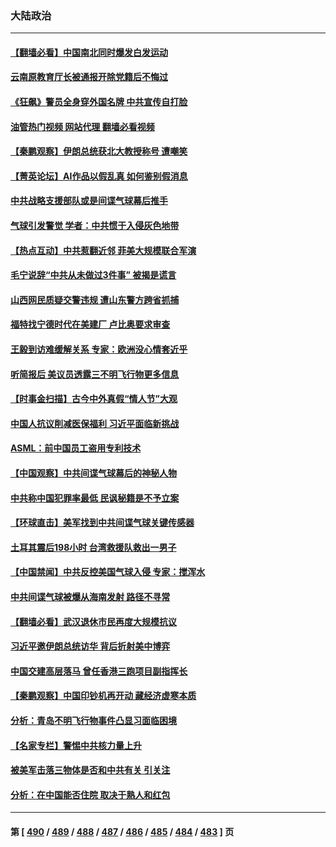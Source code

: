 ### 大陆政治
---
#### [【翻墙必看】中国南北同时爆发白发运动](../../pages/ncid277/n13930757.md?02161245) 
#### [云南原教育厅长被通报开除党籍后不悔过](../../pages/ncid277/n13930653.md?02161245) 
#### [《狂飙》警员全身穿外国名牌 中共宣传自打脸](../../pages/ncid277/n13930628.md?02161245) 
#### [油管热门视频 网站代理 翻墙必看视频](http://138.2.39.72:81/youtube.html?epic-marker?02161245)
#### [【秦鹏观察】伊朗总统获北大教授称号 遭嘲笑](../../pages/ncid277/n13930695.md?02161245) 
#### [【菁英论坛】AI作品以假乱真 如何鉴别假消息](../../pages/ncid277/n13930682.md?02161245) 
#### [中共战略支援部队或是间谍气球幕后推手](../../pages/ncid277/n13930666.md?02161245) 
#### [气球引发警觉 学者：中共惯于入侵灰色地带](../../pages/ncid277/n13930514.md?02161245) 
#### [【热点互动】中共惹翻近邻 菲美大规模联合军演](../../pages/ncid277/n13930690.md?02161245) 
#### [毛宁说辞“中共从未做过3件事” 被揭是谎言](../../pages/ncid277/n13930579.md?02161245) 
#### [山西网民质疑交警违规 遭山东警方跨省抓捕](../../pages/ncid277/n13930609.md?02161245) 
#### [福特找宁德时代在美建厂 卢比奥要求审查](../../pages/ncid277/n13930626.md?02161245) 
#### [王毅到访难缓解关系 专家：欧洲没心情套近乎](../../pages/ncid277/n13930533.md?02161245) 
#### [听简报后 美议员透露三不明飞行物更多信息](../../pages/ncid277/n13930580.md?02161245) 
#### [【时事金扫描】古今中外真假“情人节”大观](../../pages/ncid277/n13930492.md?02161245) 
#### [中国人抗议削减医保福利 习近平面临新挑战](../../pages/ncid277/n13930530.md?02161245) 
#### [ASML：前中国员工盗用专利技术](../../pages/ncid277/n13930459.md?02161245) 
#### [【中国观察】中共间谍气球幕后的神秘人物](../../pages/ncid277/n13930062.md?02161245) 
#### [中共称中国犯罪率最低 民讽秘籍是不予立案](../../pages/ncid277/n13930367.md?02161245) 
#### [【环球直击】美军找到中共间谍气球关键传感器](../../pages/ncid277/n13929901.md?02161245) 
#### [土耳其震后198小时 台湾救援队救出一男子](../../pages/ncid277/n13930076.md?02161245) 
#### [【中国禁闻】中共反控美国气球入侵 专家：搅浑水](../../pages/ncid277/n13929898.md?02161245) 
#### [中共间谍气球被爆从海南发射 路径不寻常](../../pages/ncid277/n13930120.md?02161245) 
#### [【翻墙必看】武汉退休市民再度大规模抗议](../../pages/ncid277/n13930139.md?02161245) 
#### [习近平邀伊朗总统访华 背后折射美中博弈](../../pages/ncid277/n13929854.md?02161245) 
#### [中国交建高层落马 曾任香港三跑项目副指挥长](../../pages/ncid277/n13930026.md?02161245) 
#### [【秦鹏观察】中国印钞机再开动 藏经济虚寒本质](../../pages/ncid277/n13929951.md?02161245) 
#### [分析：青岛不明飞行物事件凸显习面临困境](../../pages/ncid277/n13929894.md?02161245) 
#### [【名家专栏】警惕中共核力量上升](../../pages/ncid277/n13929656.md?02161245) 
#### [被美军击落三物体是否和中共有关 引关注](../../pages/ncid277/n13929761.md?02161245) 
#### [分析：在中国能否住院 取决于熟人和红包](../../pages/ncid277/n13929811.md?02161245) 

---
#### 第 [ [490](./490.md?02161245) / [489](./489.md?02161245) / [488](./488.md?02161245) / [487](./487.md?02161245) / [486](./486.md?02161245) / [485](./485.md?02161245) / [484](./484.md?02161245) / [483](./483.md?02161245) ] 页
